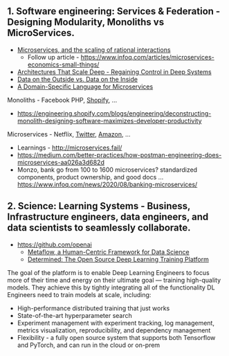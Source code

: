 ## 1. Software engineering: Services & Federation - Designing Modularity, Monoliths vs MicroServices.

  * [Microservices, and the scaling of rational interactions](https://www.infoq.com/presentations/microservices-scalability-human-interaction)
    * Follow up article - https://www.infoq.com/articles/microservices-economics-small-things/
  * [Architectures That Scale Deep - Regaining Control in Deep Systems](https://www.infoq.com/presentations/properties-deep-systems/)
  * [Data on the Outside vs. Data on the Inside](https://queue.acm.org/detail.cfm?id=3415014)
  * [A Domain-Specific Language for Microservices](https://drive.google.com/file/d/1aYupExDuAbUheDX4aycrxZDrc6stTcig/view)

Monoliths - Facebook PHP, [Shopify](https://twitter.com/jmwind/status/1280968028637757443), ...
* https://engineering.shopify.com/blogs/engineering/deconstructing-monolith-designing-software-maximizes-developer-productivity

Microservices - Netflix, [Twitter](https://blog.twitter.com/engineering/en_us/topics/infrastructure/2020/rebuild_twitter_public_api_2020.html), [Amazon](https://thenewstack.io/led-amazon-microservices-architecture/), ...
* Learnings - http://microservices.fail/
* https://medium.com/better-practices/how-postman-engineering-does-microservices-aa026a3d682d
* Monzo, bank go from 100 to 1600 microservices? standardized components, product ownership, and good docs ... https://www.infoq.com/news/2020/08/banking-microservices/

## 2. Science: Learning Systems - Business, Infrastructure engineers, data engineers, and data scientists to seamlessly collaborate. 

* https://github.com/openai
  * [Metaflow, a Human-Centric Framework for Data Science](https://netflixtechblog.com/open-sourcing-metaflow-a-human-centric-framework-for-data-science-fa72e04a5d9)
  * [Determined: The Open Source Deep Learning Training Platform](https://determined.ai/developers/)

The goal of the platform is to enable Deep Learning Engineers to focus more of their time and energy on their ultimate goal — training high-quality models. They achieve this by tightly integrating all of the functionality DL Engineers need to train models at scale, including:
- High-performance distributed training that just works
- State-of-the-art hyperparameter search
- Experiment management with experiment tracking, log management, metrics visualization, reproducibility, and dependency management
- Flexibility - a fully open source system that supports both Tensorflow and PyTorch, and can run in the cloud or on-prem




